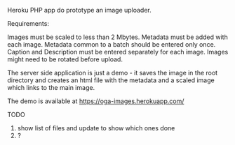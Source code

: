 Heroku PHP app do prototype an image uploader.

Requirements:

Images must be scaled to less than 2 Mbytes.
Metadata must be added with each image.
Metadata common to a batch should be entered only once.
Caption and Description must be entered separately for each image.
Images might need to be rotated before upload.

The server side application is just a demo - it saves the image in the root directory and creates an html file with the metadata and a scaled image which links to the main image.

The demo is available at https://oga-images.herokuapp.com/

TODO
1) show list of files and update to show which ones done
2) ?

